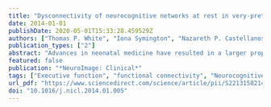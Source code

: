```yaml
---
title: "Dysconnectivity of neurocognitive networks at rest in very-preterm born adults"
date: 2014-01-01
publishDate: 2020-05-01T15:33:28.459529Z
authors: ["Thomas P. White", "Iona Symington", "Nazareth P. Castellanos", "Philip J. Brittain", "Seán Froudist Walsh", "Kie-Woo Nam", "João R. Sato", "Matthew P. G. Allin", "Sukhi S. Shergill", "Robin M. Murray", "Steve C. R. Williams", "Chiara Nosarti"]
publication_types: ["2"]
abstract: "Advances in neonatal medicine have resulted in a larger proportion of preterm-born individuals reaching adulthood. Their increased liability to psychiatric illness and impairments of cognition and behaviour intimate lasting cerebral consequences; however, the central physiological disturbances remain unclear. Of fundamental importance to efficient brain function is the coordination and contextually-relevant recruitment of neural networks. Large-scale distributed networks emerge perinatally and increase in hierarchical complexity through development. Preterm-born individuals exhibit systematic reductions in correlation strength within these networks during infancy. Here, we investigate resting-state functional connectivity in functional magnetic resonance imaging data from 29 very-preterm (VPT)-born adults and 23 term-born controls. Neurocognitive networks were identified with spatial independent component analysis conducted using the Infomax algorithm and employing Icasso procedures to enhance component robustness. Network spatial focus and spectral power were not generally significantly affected by preterm birth. By contrast, Granger-causality analysis of the time courses of network activity revealed widespread reductions in between-network connectivity in the preterm group, particularly along paths including salience-network features. The potential clinical relevance of these Granger-causal measurements was suggested by linear discriminant analysis of topological representations of connection strength, which classified individuals by group with a maximal accuracy of 86%. Functional connections from the striatal salience network to the posterior default mode network informed this classification most powerfully. In the VPT-born group it was additionally found that perinatal factors significantly moderated the relationship between executive function (which was reduced in the VPT-born as compared with the term-born group) and generalised partial directed coherence. Together these findings show that resting-state functional connectivity of preterm-born individuals remains compromised in adulthood; and present consistent evidence that the striatal salience network is preferentially affected. Therapeutic practices directed at strengthening within-network cohesion and fine-tuning between-network inter-relations may have the potential to mitigate the cognitive, behavioural and psychiatric repercussions of preterm birth."
featured: false
publication: "*NeuroImage: Clinical*"
tags: ["Executive function", "functional connectivity", "Neurocognitive networks", "Preterm birth", "Resting-state"]
url_pdf: "https://www.sciencedirect.com/science/article/pii/S2213158214000060"
doi: "10.1016/j.nicl.2014.01.005"
---
```


